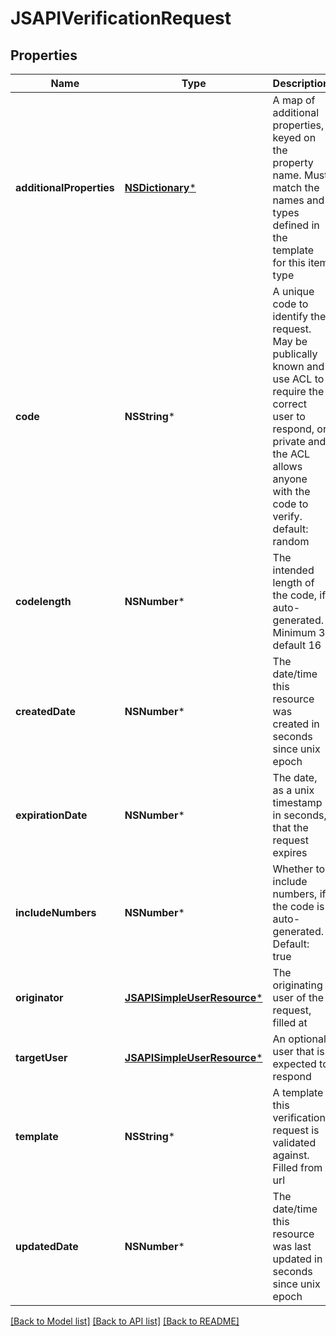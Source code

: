 # JSAPIVerificationRequest

## Properties
Name | Type | Description | Notes
------------ | ------------- | ------------- | -------------
**additionalProperties** | [**NSDictionary***](JSAPIProperty.md) | A map of additional properties, keyed on the property name.  Must match the names and types defined in the template for this item type | [optional] 
**code** | **NSString*** | A unique code to identify the request. May be publically known and use ACL to require the correct user to respond, or private and the ACL allows anyone with the code to verify. default: random | [optional] 
**codelength** | **NSNumber*** | The intended length of the code, if auto-generated. Minimum 3, default 16 | [optional] 
**createdDate** | **NSNumber*** | The date/time this resource was created in seconds since unix epoch | [optional] 
**expirationDate** | **NSNumber*** | The date, as a unix timestamp in seconds, that the request expires | [optional] 
**includeNumbers** | **NSNumber*** | Whether to include numbers, if the code is auto-generated. Default: true | [optional] 
**originator** | [**JSAPISimpleUserResource***](JSAPISimpleUserResource.md) | The originating user of the request, filled at  | [optional] 
**targetUser** | [**JSAPISimpleUserResource***](JSAPISimpleUserResource.md) | An optional user that is expected to respond | [optional] 
**template** | **NSString*** | A template this verification request is validated against. Filled from url | [optional] 
**updatedDate** | **NSNumber*** | The date/time this resource was last updated in seconds since unix epoch | [optional] 

[[Back to Model list]](../README.md#documentation-for-models) [[Back to API list]](../README.md#documentation-for-api-endpoints) [[Back to README]](../README.md)


